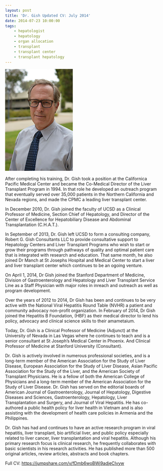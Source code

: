 ```yaml
---
layout: post
title: 'Dr. Gish Updated CV: July 2014'
date: 2014-07-23 10:00:00
tags:
    - hepatologist
    - hepatology
    - organ allocation
    - transplant
    - transplant center
    - transplant hepatology
---
```


![](/assets/images/dr-gish-updated-cv-july-2014.jpg)

After completing his training, Dr. Gish took a position at the Californica Pacific Medical Center and became the Co-Medical Director of the Liver Transplant Program in 1994. In that role he developed an outreach program that eventually served over 35,000 patients in the Northern California and Nevada regions, and made the CPMC a leading liver transplant center.

In December 2010, Dr. Gish joined the faculty of UCSD as a Clinical Professor of Medicine, Section Chief of Hepatology, and Director of the Center of Excellence for Hepatobiliary Disease and Abdominal Transplantation (C.H.A.T.). 

In September of 2013, Dr. Gish left UCSD to form a consulting company, Robert G. Gish Consultants LLC to provide consultative support to Hepatology Centers and Liver Transplant Programs who wish to start or grow their programs through pathways of quality and optimal patient care that is integrated with research and education. That same month, he also joined Dr Manch at St Josephs Hospital and Medical Center to start a liver and liver transplant center which continues to be an ogoing venture. 

On April 1, 2014, Dr Gish joined the Stanford Department of Medicine, Division of Gastroenterology and Hepatology and Liver Transplant Service Line as a Staff Physician with major roles in inreach and outreach as well as program development.

Over the years of 2012 to 2014, Dr Gish has been and continues to be very active with the National Viral Hepatitis Round Table (NVHR) a patient and community advocacy non-profit organization. In February of 2014, Dr Gish joined the Hepatitis B Foundation, (HBF) as their medical director to lend his policy, advocacy and clinical science skills to their amametaium. 

Today, Dr. Gish is a Clinical Professor of Medicine (Adjunct) at the University of Nevada in Las Vegas where he continues to teach and is a senior consultant at St Joseph’s Medical Center in Phoenix. And Clinical Professor of Medicine at Stanford University (Consultant).

Dr. Gish is actively involved in numerous professional societies, and is a long-term member of the American Association for the Study of Liver Disease, European Association for the Study of Liver Disease, Asian Pacific Association for the Study of the Liver, and the American Society of Transplant Physicians. He is a fellow of both the American College of Physicians and a long-term member of the American Association for the Study of Liver Disease. Dr. Gish has served on the editorial boards of American Journal of Gastroenterology, Journal of Hepatology, Digestive Diseases and Sciences, Gastroenterology, Hepatology, Liver Transplantation and Surgery, and Journal of Viral Hepatitis. He has co-authored a public health policy for liver health in Vietnam and is also assisting with the development of health care policies in Armenia and the Philippines. 

Dr. Gish has had and continues to have an active research program in viral hepatitis, liver transplant, bio artificial liver, and public policy especially related to liver cancer, liver transplantation and viral hepatitis. Although his primary research focus is clinical research, he frequently collaborates with basic scientists in his research activities. He has published more than 500 original articles, review articles, abstracts and book chapters. 

Full CV: <https://jumpshare.com/v/fDmb6woBWj9adjeCIvyw>
